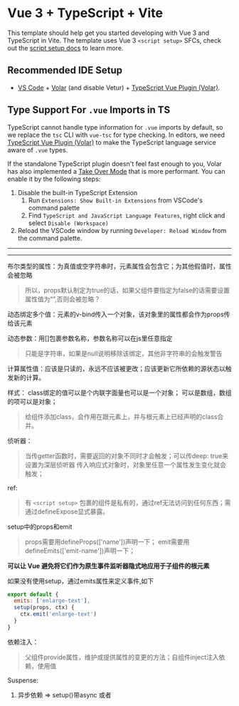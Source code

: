 # Vue 3 + TypeScript + Vite

This template should help get you started developing with Vue 3 and TypeScript in Vite. The template uses Vue 3 `<script setup>` SFCs, check out the [script setup docs](https://v3.vuejs.org/api/sfc-script-setup.html#sfc-script-setup) to learn more.

## Recommended IDE Setup

- [VS Code](https://code.visualstudio.com/) + [Volar](https://marketplace.visualstudio.com/items?itemName=Vue.volar) (and disable Vetur) + [TypeScript Vue Plugin (Volar)](https://marketplace.visualstudio.com/items?itemName=Vue.vscode-typescript-vue-plugin).

## Type Support For `.vue` Imports in TS

TypeScript cannot handle type information for `.vue` imports by default, so we replace the `tsc` CLI with `vue-tsc` for type checking. In editors, we need [TypeScript Vue Plugin (Volar)](https://marketplace.visualstudio.com/items?itemName=Vue.vscode-typescript-vue-plugin) to make the TypeScript language service aware of `.vue` types.

If the standalone TypeScript plugin doesn't feel fast enough to you, Volar has also implemented a [Take Over Mode](https://github.com/johnsoncodehk/volar/discussions/471#discussioncomment-1361669) that is more performant. You can enable it by the following steps:

1. Disable the built-in TypeScript Extension
   1. Run `Extensions: Show Built-in Extensions` from VSCode's command palette
   2. Find `TypeScript and JavaScript Language Features`, right click and select `Disable (Workspace)`
2. Reload the VSCode window by running `Developer: Reload Window` from the command palette.


---
---

布尔类型的属性：为真值或空字符串时，元素属性会包含它；为其他假值时，属性会被忽略
> 所以，props默认制定为true的话，如果父组件要指定为false的话需要设置属性值为“”,否则会被忽略？

动态绑定多个值：元素的v-bind传入一个对象，该对象里的属性都会作为props传给该元素

动态参数：用[]包裹参数名称，参数名称可以在js里任意指定
> 只能是字符串，如果是null说明移除该绑定，其他非字符串的会触发警告

计算属性值：应该是只读的，永远不应该被更改；应该更新它所依赖的源状态以触发新的计算。

样式：
class绑定的值可以是个内联字面量也可以是一个对象；
可以是数组，数组的项可以是对象；
> 给组件添加class，会作用在跟元素上，并与根元素上已经声明的class合并。

侦听器：
> 当传getter函数时，需要返回的对象不同时才会触发；可以传deep: true来设置为深层侦听器
> 传入响应式对象时，对象里任意一个属性发生变化就会触发；

ref:
> 有 `<script setup>` 包裹的组件是私有的，通过ref无法访问到任何东西；需通过defineExpose显式暴露。

setup中的props和emit
> props需要用defineProps(['name'])声明一下；
> emit需要用defineEmits(['emit-name'])声明一下；

**可以让 Vue 避免将它们作为原生事件监听器隐式地应用于子组件的根元素**

如果没有使用setup，通过emits属性来定义事件,如下
```js
export default {
  emits: ['enlarge-text'],
  setup(props, ctx) {
    ctx.emit('enlarge-text')
  }
}
```

依赖注入：
> 父组件provide属性，维护或提供属性的变更的方法；自组件inject注入依赖，使用值

Suspense:

1. 异步依赖 => setup()带async 或者 <script setup>里顶层有await表达式
2. 1里的组件必须用Suspense包裹后才展示；
3. 只有根节点被替换，Suspense才会重新触发挂起状态；更深层次的依赖不会触发回退到挂起状态
4. 所有异步依赖都完成后，才进入完成状态


v-model

3.4之前
- 默认绑定值：

  defineProps(['modelValue']) + defineEmits(['update:modelValue'])

  使用方法： v-model="modelValue"

- 带参数：比如title

  defineProps(['title']) + defineEmits(['update:title'])

  使用方法：v-model:title="title"

3.4之后
- 默认绑定
```js
const model = defineModel()
// 使 v-model 必填
// const model = defineModel({ required: true })

// 提供一个默认值
// const model = defineModel({ default: 0 })

function update() {
  model.value++
}

// 使用
v-model="value"
```

- 带参数绑定
```js
  const title = defineModel('title', { required: true })
```




